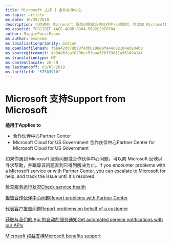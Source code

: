 ```yaml
---
title: Microsoft 支持 | 合作伙伴中心
ms.topic: article
ms.date: 10/29/2018
description: 当你遇到 Microsoft 服务问题或合作伙伴中心问题时，可以向 Microsoft 反映以寻求帮助，并跟踪该问题直到它得到解决为止。
ms.assetid: 7C811BEF-AACE-4DBB-8804-5682C20E0704
author: MaggiePucciEvans
ms.author: evansma
ms.localizationpriority: medium
ms.openlocfilehash: fbaa42dd79b18f4db0188e9fa44c82104e0934b3
ms.sourcegitcommit: 4c34d6fcaf020bcc53eaa5f0379011a56149a14f
ms.translationtype: MT
ms.contentlocale: zh-CN
ms.lasthandoff: 03/05/2019
ms.locfileid: "57583910"
---
```

# <a name="support-from-microsoft"></a><span data-ttu-id="70a68-103">Microsoft 支持</span><span class="sxs-lookup"><span data-stu-id="70a68-103">Support from Microsoft</span></span>

<span data-ttu-id="70a68-104">**适用于**</span><span class="sxs-lookup"><span data-stu-id="70a68-104">**Applies to**</span></span>

-  <span data-ttu-id="70a68-105">合作伙伴中心</span><span class="sxs-lookup"><span data-stu-id="70a68-105">Partner Center</span></span>
-  <span data-ttu-id="70a68-106">Microsoft Cloud for US Government 合作伙伴中心</span><span class="sxs-lookup"><span data-stu-id="70a68-106">Partner Center for Microsoft Cloud for US Government</span></span>


<span data-ttu-id="70a68-107">如果你遇到 Microsoft 服务问题或合作伙伴中心问题，可以向 Microsoft 反映以寻求帮助，并跟踪该问题直到它得到解决为止。</span><span class="sxs-lookup"><span data-stu-id="70a68-107">If you encounter problems with a Microsoft service or with Partner Center, you can escalate to Microsoft for help, and track the issue until it's resolved.</span></span>

[<span data-ttu-id="70a68-108">检查服务运行状况</span><span class="sxs-lookup"><span data-stu-id="70a68-108">Check service health</span></span>](check-service-health.md)

[<span data-ttu-id="70a68-109">报告合作伙伴中心问题</span><span class="sxs-lookup"><span data-stu-id="70a68-109">Report problems with Partner Center</span></span>](report-problems-with-partner-center.md)

[<span data-ttu-id="70a68-110">代表客户报告问题</span><span class="sxs-lookup"><span data-stu-id="70a68-110">Report problems on behalf of a customer</span></span>](report-problems-on-behalf-of-a-customer.md)

[<span data-ttu-id="70a68-111">获取与我们的 Api 的自动的服务通知</span><span class="sxs-lookup"><span data-stu-id="70a68-111">Get automated service notifications with our APIs</span></span>](get-automated-service-notifications-with-our-apis.md)

[<span data-ttu-id="70a68-112">Microsoft 权益支持</span><span class="sxs-lookup"><span data-stu-id="70a68-112">Microsoft benefits support</span></span>](https://partner.microsoft.com/support/contact-support)

 

 



